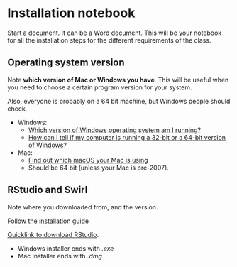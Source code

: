 # Installation notebook

Start a document. It can be a Word document. This will be your notebook for all the installation steps for the different requirements of the class.

## Operating system version

Note **which version of Mac or Windows you have**. This will be useful when you need to choose a certain program version for your system.

Also, everyone is probably on a 64 bit machine, but Windows people should check.

* Windows: 
  * [Which version of Windows operating system am I running?](https://support.microsoft.com/en-us/windows/which-version-of-windows-operating-system-am-i-running-628bec99-476a-2c13-5296-9dd081cdd808)
  * [How can I tell if my computer is running a 32-bit or a 64-bit version of Windows?](https://support.microsoft.com/en-us/windows/32-bit-and-64-bit-windows-frequently-asked-questions-c6ca9541-8dce-4d48-0415-94a3faa2e13d)
* Mac: 
  * [Find out which macOS your Mac is using](https://support.apple.com/en-us/HT201260)
  * Should be 64 bit (unless your Mac is pre-2007).

## RStudio and Swirl

Note where you downloaded from, and the version. 

[Follow the installation guide](https://swirlstats.com/students.html)

[Quicklink to download RStudio](https://www.rstudio.com/products/rstudio/download/#download).
* Windows installer ends with *.exe*
* Mac installer ends with *.dmg*



